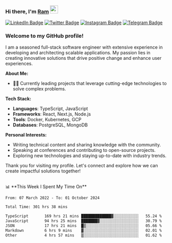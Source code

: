 ### Hi there, I'm <a href="#" target="_blank">Ram</a> <img src="https://media.giphy.com/media/hvRJCLFzcasrR4ia7z/giphy.gif" width="25" height="25">

[![LinkedIn Badge](https://img.shields.io/badge/-LinkedIn-0e76a8?style=flat-square&logo=Linkedin&logoColor=white)](https://www.linkedin.com/in/ramdevengineer/)
[![Twitter Badge](https://img.shields.io/badge/-Twitter-00acee?style=flat-square&logo=Twitter&logoColor=white)](https://twitter.com/ramthenmala)
[![Instagram Badge](https://img.shields.io/badge/-Instagram-e4405f?style=flat-square&logo=Instagram&logoColor=white)](https://instagram.com/ramthenmala/)
[![Telegram Badge](https://img.shields.io/badge/-Telegram-0088cc?style=flat-square&logo=Telegram&logoColor=white)](https://t.me/ramthenmala)

### Welcome to my GitHub profile!

I am a seasoned full-stack software engineer with extensive experience in developing and architecting scalable applications. My passion lies in creating innovative solutions that drive positive change and enhance user experiences.

**About Me:**

- 👨‍💻 Currently leading projects that leverage cutting-edge technologies to solve complex problems.

**Tech Stack:**

- **Languages**: TypeScript, JavaScript
- **Frameworks**: React, Next.js, Node.js
- **Tools**: Docker, Kubernetes, GCP
- **Databases**: PostgreSQL, MongoDB

**Personal Interests:**

- Writing technical content and sharing knowledge with the community.
- Speaking at conferences and contributing to open-source projects.
- Exploring new technologies and staying up-to-date with industry trends.

Thank you for visiting my profile. Let's connect and explore how we can create impactful solutions together!

</br>
📊 **This Week I Spent My Time On** 
<!--START_SECTION:waka-->

```txt
From: 07 March 2022 - To: 01 October 2024

Total Time: 301 hrs 38 mins

TypeScript       169 hrs 21 mins █████████████▓░░░░░░░░░░░   55.24 %
JavaScript       94 hrs 25 mins  ███████▓░░░░░░░░░░░░░░░░░   30.79 %
JSON             17 hrs 21 mins  █▒░░░░░░░░░░░░░░░░░░░░░░░   05.66 %
Markdown         6 hrs 9 mins    ▓░░░░░░░░░░░░░░░░░░░░░░░░   02.01 %
Other            4 hrs 57 mins   ▒░░░░░░░░░░░░░░░░░░░░░░░░   01.62 %
```

<!--END_SECTION:waka-->



